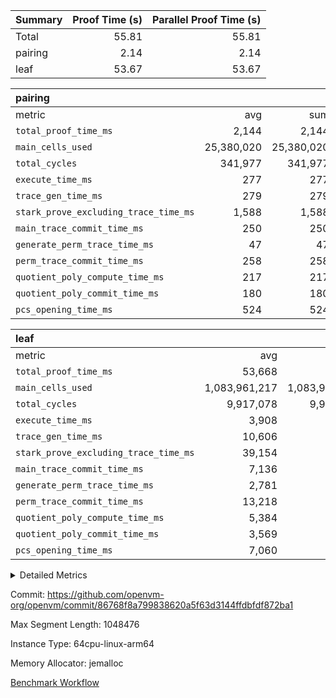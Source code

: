 | Summary | Proof Time (s) | Parallel Proof Time (s) |
|:---|---:|---:|
| Total |  55.81 |  55.81 |
| pairing |  2.14 |  2.14 |
| leaf |  53.67 |  53.67 |


| pairing |||||
|:---|---:|---:|---:|---:|
|metric|avg|sum|max|min|
| `total_proof_time_ms ` |  2,144 |  2,144 |  2,144 |  2,144 |
| `main_cells_used     ` |  25,380,020 |  25,380,020 |  25,380,020 |  25,380,020 |
| `total_cycles        ` |  341,977 |  341,977 |  341,977 |  341,977 |
| `execute_time_ms     ` |  277 |  277 |  277 |  277 |
| `trace_gen_time_ms   ` |  279 |  279 |  279 |  279 |
| `stark_prove_excluding_trace_time_ms` |  1,588 |  1,588 |  1,588 |  1,588 |
| `main_trace_commit_time_ms` |  250 |  250 |  250 |  250 |
| `generate_perm_trace_time_ms` |  47 |  47 |  47 |  47 |
| `perm_trace_commit_time_ms` |  258 |  258 |  258 |  258 |
| `quotient_poly_compute_time_ms` |  217 |  217 |  217 |  217 |
| `quotient_poly_commit_time_ms` |  180 |  180 |  180 |  180 |
| `pcs_opening_time_ms ` |  524 |  524 |  524 |  524 |

| leaf |||||
|:---|---:|---:|---:|---:|
|metric|avg|sum|max|min|
| `total_proof_time_ms ` |  53,668 |  53,668 |  53,668 |  53,668 |
| `main_cells_used     ` |  1,083,961,217 |  1,083,961,217 |  1,083,961,217 |  1,083,961,217 |
| `total_cycles        ` |  9,917,078 |  9,917,078 |  9,917,078 |  9,917,078 |
| `execute_time_ms     ` |  3,908 |  3,908 |  3,908 |  3,908 |
| `trace_gen_time_ms   ` |  10,606 |  10,606 |  10,606 |  10,606 |
| `stark_prove_excluding_trace_time_ms` |  39,154 |  39,154 |  39,154 |  39,154 |
| `main_trace_commit_time_ms` |  7,136 |  7,136 |  7,136 |  7,136 |
| `generate_perm_trace_time_ms` |  2,781 |  2,781 |  2,781 |  2,781 |
| `perm_trace_commit_time_ms` |  13,218 |  13,218 |  13,218 |  13,218 |
| `quotient_poly_compute_time_ms` |  5,384 |  5,384 |  5,384 |  5,384 |
| `quotient_poly_commit_time_ms` |  3,569 |  3,569 |  3,569 |  3,569 |
| `pcs_opening_time_ms ` |  7,060 |  7,060 |  7,060 |  7,060 |



<details>
<summary>Detailed Metrics</summary>

| group | num_segments | keygen_time_ms | commit_exe_time_ms |
| --- | --- | --- | --- |
| pairing | 1 | 4,276 | 10 | 

| group | air_name | quotient_deg | interactions | constraints |
| --- | --- | --- | --- | --- |
| leaf | AccessAdapterAir<2> | 2 | 5 | 12 | 
| leaf | AccessAdapterAir<4> | 2 | 5 | 12 | 
| leaf | AccessAdapterAir<8> | 2 | 5 | 12 | 
| leaf | FriReducedOpeningAir | 2 | 39 | 70 | 
| leaf | JalRangeCheckAir | 2 | 9 | 14 | 
| leaf | NativePoseidon2Air<BabyBearParameters>, 1> | 2 | 136 | 571 | 
| leaf | PhantomAir | 2 | 3 | 5 | 
| leaf | ProgramAir | 1 | 1 | 4 | 
| leaf | VariableRangeCheckerAir | 1 | 1 | 4 | 
| leaf | VmAirWrapper<AluNativeAdapterAir, FieldArithmeticCoreAir> | 2 | 15 | 27 | 
| leaf | VmAirWrapper<BranchNativeAdapterAir, BranchEqualCoreAir<1> | 2 | 11 | 25 | 
| leaf | VmAirWrapper<NativeAdapterAir<2, 0>, PublicValuesCoreAir> | 2 | 11 | 30 | 
| leaf | VmAirWrapper<NativeLoadStoreAdapterAir<1>, NativeLoadStoreCoreAir<1> | 2 | 15 | 20 | 
| leaf | VmAirWrapper<NativeLoadStoreAdapterAir<4>, NativeLoadStoreCoreAir<4> | 2 | 15 | 20 | 
| leaf | VmAirWrapper<NativeVectorizedAdapterAir<4>, FieldExtensionCoreAir> | 2 | 15 | 27 | 
| leaf | VmConnectorAir | 2 | 5 | 10 | 
| leaf | VolatileBoundaryAir | 2 | 4 | 17 | 
| pairing | AccessAdapterAir<16> | 2 | 5 | 12 | 
| pairing | AccessAdapterAir<2> | 2 | 5 | 12 | 
| pairing | AccessAdapterAir<32> | 2 | 5 | 12 | 
| pairing | AccessAdapterAir<4> | 2 | 5 | 12 | 
| pairing | AccessAdapterAir<64> | 2 | 5 | 12 | 
| pairing | AccessAdapterAir<8> | 2 | 5 | 12 | 
| pairing | BitwiseOperationLookupAir<8> | 2 | 2 | 4 | 
| pairing | KeccakVmAir | 2 | 321 | 4,511 | 
| pairing | MemoryMerkleAir<8> | 2 | 4 | 39 | 
| pairing | PersistentBoundaryAir<8> | 2 | 3 | 6 | 
| pairing | PhantomAir | 2 | 3 | 5 | 
| pairing | Poseidon2PeripheryAir<BabyBearParameters>, 1> | 2 | 1 | 286 | 
| pairing | ProgramAir | 1 | 1 | 4 | 
| pairing | RangeTupleCheckerAir<2> | 1 | 1 | 4 | 
| pairing | Rv32HintStoreAir | 2 | 18 | 28 | 
| pairing | VariableRangeCheckerAir | 1 | 1 | 4 | 
| pairing | VmAirWrapper<Rv32BaseAluAdapterAir, BaseAluCoreAir<4, 8> | 2 | 20 | 37 | 
| pairing | VmAirWrapper<Rv32BaseAluAdapterAir, LessThanCoreAir<4, 8> | 2 | 18 | 40 | 
| pairing | VmAirWrapper<Rv32BaseAluAdapterAir, ShiftCoreAir<4, 8> | 2 | 24 | 91 | 
| pairing | VmAirWrapper<Rv32BranchAdapterAir, BranchEqualCoreAir<4> | 2 | 11 | 20 | 
| pairing | VmAirWrapper<Rv32BranchAdapterAir, BranchLessThanCoreAir<4, 8> | 2 | 13 | 35 | 
| pairing | VmAirWrapper<Rv32CondRdWriteAdapterAir, Rv32JalLuiCoreAir> | 2 | 10 | 18 | 
| pairing | VmAirWrapper<Rv32IsEqualModAdapterAir<2, 1, 32, 32>, ModularIsEqualCoreAir<32, 4, 8> | 2 | 25 | 223 | 
| pairing | VmAirWrapper<Rv32JalrAdapterAir, Rv32JalrCoreAir> | 2 | 16 | 20 | 
| pairing | VmAirWrapper<Rv32LoadStoreAdapterAir, LoadSignExtendCoreAir<4, 8> | 2 | 18 | 33 | 
| pairing | VmAirWrapper<Rv32LoadStoreAdapterAir, LoadStoreCoreAir<4> | 2 | 17 | 40 | 
| pairing | VmAirWrapper<Rv32MultAdapterAir, DivRemCoreAir<4, 8> | 2 | 25 | 84 | 
| pairing | VmAirWrapper<Rv32MultAdapterAir, MulHCoreAir<4, 8> | 2 | 24 | 31 | 
| pairing | VmAirWrapper<Rv32MultAdapterAir, MultiplicationCoreAir<4, 8> | 2 | 19 | 19 | 
| pairing | VmAirWrapper<Rv32RdWriteAdapterAir, Rv32AuipcCoreAir> | 2 | 12 | 14 | 
| pairing | VmAirWrapper<Rv32VecHeapAdapterAir<1, 2, 2, 32, 32>, FieldExpressionCoreAir> | 2 | 409 | 474 | 
| pairing | VmAirWrapper<Rv32VecHeapAdapterAir<1, 4, 8, 32, 32>, FieldExpressionCoreAir> | 2 | 1,716 | 1,712 | 
| pairing | VmAirWrapper<Rv32VecHeapAdapterAir<2, 1, 1, 32, 32>, FieldExpressionCoreAir> | 2 | 156 | 188 | 
| pairing | VmAirWrapper<Rv32VecHeapAdapterAir<2, 12, 12, 32, 32>, FieldExpressionCoreAir> | 2 | 4,370 | 4,350 | 
| pairing | VmAirWrapper<Rv32VecHeapAdapterAir<2, 2, 2, 32, 32>, FieldExpressionCoreAir> | 2 | 422 | 451 | 
| pairing | VmAirWrapper<Rv32VecHeapAdapterAir<2, 4, 10, 32, 32>, FieldExpressionCoreAir> | 2 | 1,303 | 1,291 | 
| pairing | VmAirWrapper<Rv32VecHeapAdapterAir<2, 4, 12, 32, 32>, FieldExpressionCoreAir> | 2 | 2,903 | 2,896 | 
| pairing | VmAirWrapper<Rv32VecHeapTwoReadsAdapterAir<12, 10, 12, 32, 32>, FieldExpressionCoreAir> | 2 | 3,977 | 3,958 | 
| pairing | VmAirWrapper<Rv32VecHeapTwoReadsAdapterAir<4, 2, 4, 32, 32>, FieldExpressionCoreAir> | 2 | 565 | 557 | 
| pairing | VmConnectorAir | 2 | 5 | 10 | 

| group | air_name | idx | rows | prep_cols | perm_cols | main_cols | cells |
| --- | --- | --- | --- | --- | --- | --- | --- |
| leaf | AccessAdapterAir<2> | 0 | 8,388,608 |  | 16 | 11 | 226,492,416 | 
| leaf | AccessAdapterAir<4> | 0 | 4,194,304 |  | 16 | 13 | 121,634,816 | 
| leaf | AccessAdapterAir<8> | 0 | 131,072 |  | 16 | 17 | 4,325,376 | 
| leaf | FriReducedOpeningAir | 0 | 16,777,216 |  | 84 | 27 | 1,862,270,976 | 
| leaf | JalRangeCheckAir | 0 | 65,536 |  | 28 | 12 | 2,621,440 | 
| leaf | NativePoseidon2Air<BabyBearParameters>, 1> | 0 | 1,048,576 |  | 312 | 399 | 745,537,536 | 
| leaf | PhantomAir | 0 | 32,768 |  | 12 | 6 | 589,824 | 
| leaf | ProgramAir | 0 | 4,194,304 |  | 8 | 10 | 75,497,472 | 
| leaf | VariableRangeCheckerAir | 0 | 262,144 | 2 | 8 | 1 | 2,359,296 | 
| leaf | VmAirWrapper<AluNativeAdapterAir, FieldArithmeticCoreAir> | 0 | 8,388,608 |  | 36 | 29 | 545,259,520 | 
| leaf | VmAirWrapper<BranchNativeAdapterAir, BranchEqualCoreAir<1> | 0 | 2,097,152 |  | 28 | 23 | 106,954,752 | 
| leaf | VmAirWrapper<NativeAdapterAir<2, 0>, PublicValuesCoreAir> | 0 | 64 |  | 28 | 27 | 3,520 | 
| leaf | VmAirWrapper<NativeLoadStoreAdapterAir<1>, NativeLoadStoreCoreAir<1> | 0 | 2,097,152 |  | 40 | 21 | 127,926,272 | 
| leaf | VmAirWrapper<NativeLoadStoreAdapterAir<4>, NativeLoadStoreCoreAir<4> | 0 | 524,288 |  | 40 | 27 | 35,127,296 | 
| leaf | VmAirWrapper<NativeVectorizedAdapterAir<4>, FieldExtensionCoreAir> | 0 | 2,097,152 |  | 36 | 38 | 155,189,248 | 
| leaf | VmConnectorAir | 0 | 2 | 1 | 16 | 5 | 42 | 
| leaf | VolatileBoundaryAir | 0 | 4,194,304 |  | 12 | 11 | 96,468,992 | 

| group | air_name | segment | rows | prep_cols | perm_cols | main_cols | cells |
| --- | --- | --- | --- | --- | --- | --- | --- |
| pairing | AccessAdapterAir<16> | 0 | 65,536 |  | 16 | 25 | 2,686,976 | 
| pairing | AccessAdapterAir<2> | 0 | 256 |  | 16 | 11 | 6,912 | 
| pairing | AccessAdapterAir<32> | 0 | 32,768 |  | 16 | 41 | 1,867,776 | 
| pairing | AccessAdapterAir<4> | 0 | 128 |  | 16 | 13 | 3,712 | 
| pairing | AccessAdapterAir<8> | 0 | 131,072 |  | 16 | 17 | 4,325,376 | 
| pairing | BitwiseOperationLookupAir<8> | 0 | 65,536 | 3 | 8 | 2 | 655,360 | 
| pairing | KeccakVmAir | 0 | 1 |  | 1,056 | 3,163 | 4,219 | 
| pairing | MemoryMerkleAir<8> | 0 | 32,768 |  | 16 | 32 | 1,572,864 | 
| pairing | PersistentBoundaryAir<8> | 0 | 32,768 |  | 12 | 20 | 1,048,576 | 
| pairing | PhantomAir | 0 | 1 |  | 12 | 6 | 18 | 
| pairing | Poseidon2PeripheryAir<BabyBearParameters>, 1> | 0 | 32,768 |  | 8 | 300 | 10,092,544 | 
| pairing | ProgramAir | 0 | 16,384 |  | 8 | 10 | 294,912 | 
| pairing | RangeTupleCheckerAir<2> | 0 | 524,288 | 2 | 8 | 1 | 4,718,592 | 
| pairing | Rv32HintStoreAir | 0 | 256 |  | 44 | 32 | 19,456 | 
| pairing | VariableRangeCheckerAir | 0 | 262,144 | 2 | 8 | 1 | 2,359,296 | 
| pairing | VmAirWrapper<Rv32BaseAluAdapterAir, BaseAluCoreAir<4, 8> | 0 | 131,072 |  | 52 | 36 | 11,534,336 | 
| pairing | VmAirWrapper<Rv32BaseAluAdapterAir, LessThanCoreAir<4, 8> | 0 | 4,096 |  | 40 | 37 | 315,392 | 
| pairing | VmAirWrapper<Rv32BaseAluAdapterAir, ShiftCoreAir<4, 8> | 0 | 2,048 |  | 52 | 53 | 215,040 | 
| pairing | VmAirWrapper<Rv32BranchAdapterAir, BranchEqualCoreAir<4> | 0 | 32,768 |  | 28 | 26 | 1,769,472 | 
| pairing | VmAirWrapper<Rv32BranchAdapterAir, BranchLessThanCoreAir<4, 8> | 0 | 32,768 |  | 32 | 32 | 2,097,152 | 
| pairing | VmAirWrapper<Rv32CondRdWriteAdapterAir, Rv32JalLuiCoreAir> | 0 | 4,096 |  | 28 | 18 | 188,416 | 
| pairing | VmAirWrapper<Rv32IsEqualModAdapterAir<2, 1, 32, 32>, ModularIsEqualCoreAir<32, 4, 8> | 0 | 32 |  | 56 | 166 | 7,104 | 
| pairing | VmAirWrapper<Rv32JalrAdapterAir, Rv32JalrCoreAir> | 0 | 8,192 |  | 36 | 28 | 524,288 | 
| pairing | VmAirWrapper<Rv32LoadStoreAdapterAir, LoadStoreCoreAir<4> | 0 | 262,144 |  | 52 | 41 | 24,379,392 | 
| pairing | VmAirWrapper<Rv32MultAdapterAir, MulHCoreAir<4, 8> | 0 | 256 |  | 72 | 39 | 28,416 | 
| pairing | VmAirWrapper<Rv32MultAdapterAir, MultiplicationCoreAir<4, 8> | 0 | 256 |  | 52 | 31 | 21,248 | 
| pairing | VmAirWrapper<Rv32RdWriteAdapterAir, Rv32AuipcCoreAir> | 0 | 4,096 |  | 28 | 20 | 196,608 | 
| pairing | VmAirWrapper<Rv32VecHeapAdapterAir<1, 2, 2, 32, 32>, FieldExpressionCoreAir> | 0 | 1 |  | 824 | 541 | 1,365 | 
| pairing | VmAirWrapper<Rv32VecHeapAdapterAir<1, 4, 8, 32, 32>, FieldExpressionCoreAir> | 0 | 128 |  | 3,436 | 2,095 | 707,968 | 
| pairing | VmAirWrapper<Rv32VecHeapAdapterAir<2, 1, 1, 32, 32>, FieldExpressionCoreAir> | 0 | 64 |  | 316 | 261 | 25,024 | 
| pairing | VmAirWrapper<Rv32VecHeapAdapterAir<2, 12, 12, 32, 32>, FieldExpressionCoreAir> | 0 | 128 |  | 8,744 | 5,496 | 1,822,720 | 
| pairing | VmAirWrapper<Rv32VecHeapAdapterAir<2, 2, 2, 32, 32>, FieldExpressionCoreAir> | 0 | 256 |  | 848 | 619 | 278,784 | 
| pairing | VmAirWrapper<Rv32VecHeapAdapterAir<2, 4, 10, 32, 32>, FieldExpressionCoreAir> | 0 | 128 |  | 2,612 | 1,871 | 573,824 | 
| pairing | VmAirWrapper<Rv32VecHeapAdapterAir<2, 4, 12, 32, 32>, FieldExpressionCoreAir> | 0 | 64 |  | 5,812 | 3,533 | 598,080 | 
| pairing | VmAirWrapper<Rv32VecHeapTwoReadsAdapterAir<12, 10, 12, 32, 32>, FieldExpressionCoreAir> | 0 | 128 |  | 7,960 | 5,041 | 1,664,128 | 
| pairing | VmAirWrapper<Rv32VecHeapTwoReadsAdapterAir<4, 2, 4, 32, 32>, FieldExpressionCoreAir> | 0 | 256 |  | 1,136 | 885 | 517,376 | 
| pairing | VmConnectorAir | 0 | 2 | 1 | 16 | 5 | 42 | 

| group | idx | trace_gen_time_ms | total_proof_time_ms | total_cycles | total_cells | stark_prove_excluding_trace_time_ms | quotient_poly_compute_time_ms | quotient_poly_commit_time_ms | perm_trace_commit_time_ms | pcs_opening_time_ms | main_trace_commit_time_ms | main_cells_used | generate_perm_trace_time_ms | execute_time_ms |
| --- | --- | --- | --- | --- | --- | --- | --- | --- | --- | --- | --- | --- | --- | --- |
| leaf | 0 | 10,606 | 53,668 | 9,917,078 | 4,108,258,794 | 39,154 | 5,384 | 3,569 | 13,218 | 7,060 | 7,136 | 1,083,961,217 | 2,781 | 3,908 | 

| group | segment | trace_gen_time_ms | total_proof_time_ms | total_cycles | total_cells | stark_prove_excluding_trace_time_ms | quotient_poly_compute_time_ms | quotient_poly_commit_time_ms | perm_trace_commit_time_ms | pcs_opening_time_ms | main_trace_commit_time_ms | main_cells_used | generate_perm_trace_time_ms | execute_time_ms |
| --- | --- | --- | --- | --- | --- | --- | --- | --- | --- | --- | --- | --- | --- | --- |
| pairing | 0 | 279 | 2,144 | 341,977 | 77,318,205 | 1,588 | 217 | 180 | 258 | 524 | 250 | 25,380,020 | 47 | 277 | 

</details>


Commit: https://github.com/openvm-org/openvm/commit/86768f8a799838620a5f63d3144ffdbfdf872ba1

Max Segment Length: 1048476

Instance Type: 64cpu-linux-arm64

Memory Allocator: jemalloc

[Benchmark Workflow](https://github.com/openvm-org/openvm/actions/runs/13798235640)
